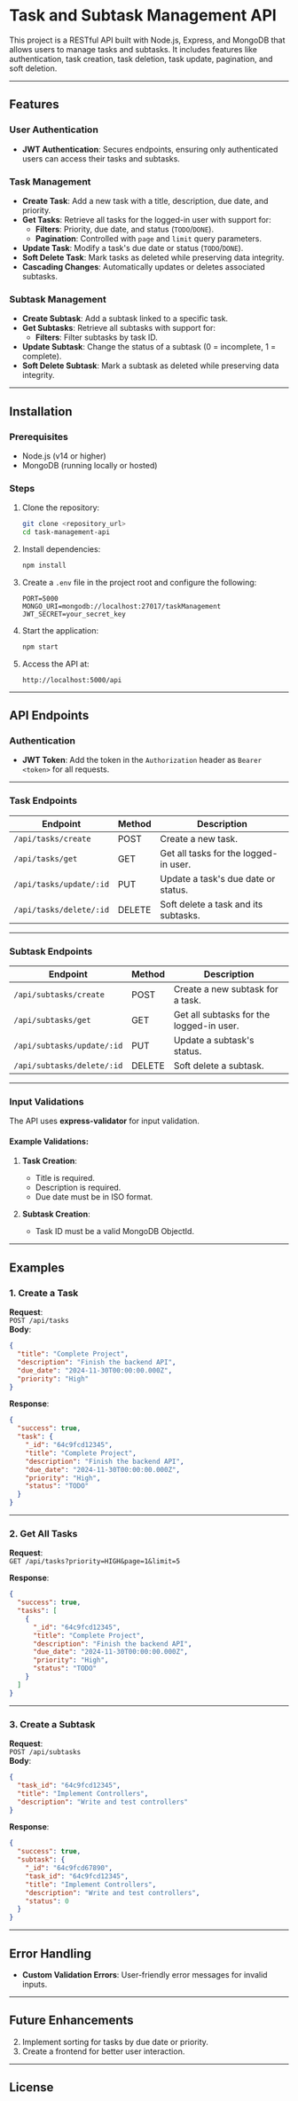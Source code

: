 
# Task and Subtask Management API

This project is a RESTful API built with Node.js, Express, and MongoDB that allows users to manage tasks and subtasks. It includes features like authentication, task creation, task deletion, task update, pagination, and soft deletion.

---

## Features

### User Authentication
- **JWT Authentication**: Secures endpoints, ensuring only authenticated users can access their tasks and subtasks.

### Task Management
- **Create Task**: Add a new task with a title, description, due date, and priority.
- **Get Tasks**: Retrieve all tasks for the logged-in user with support for:
  - **Filters**: Priority, due date, and status (`TODO`/`DONE`).
  - **Pagination**: Controlled with `page` and `limit` query parameters.
- **Update Task**: Modify a task's due date or status (`TODO`/`DONE`).
- **Soft Delete Task**: Mark tasks as deleted while preserving data integrity.
- **Cascading Changes**: Automatically updates or deletes associated subtasks.

### Subtask Management
- **Create Subtask**: Add a subtask linked to a specific task.
- **Get Subtasks**: Retrieve all subtasks with support for:
  - **Filters**: Filter subtasks by task ID.
- **Update Subtask**: Change the status of a subtask (0 = incomplete, 1 = complete).
- **Soft Delete Subtask**: Mark a subtask as deleted while preserving data integrity.

---

## Installation

### Prerequisites
- Node.js (v14 or higher)
- MongoDB (running locally or hosted)

### Steps

1. Clone the repository:
   ```bash
   git clone <repository_url>
   cd task-management-api
   ```

2. Install dependencies:
   ```bash
   npm install
   ```

3. Create a `.env` file in the project root and configure the following:
   ```
   PORT=5000
   MONGO_URI=mongodb://localhost:27017/taskManagement
   JWT_SECRET=your_secret_key
   ```

4. Start the application:
   ```bash
   npm start
   ```

5. Access the API at:
   ```
   http://localhost:5000/api
   ```

---

## API Endpoints

### Authentication
- **JWT Token**: Add the token in the `Authorization` header as `Bearer <token>` for all requests.

---

### Task Endpoints

| Endpoint                  | Method | Description                                   |
|---------------------------|--------|-----------------------------------------------|
| `/api/tasks/create`              | POST   | Create a new task.                           |
| `/api/tasks/get`              | GET    | Get all tasks for the logged-in user.        |
| `/api/tasks/update/:id`          | PUT    | Update a task's due date or status.          |
| `/api/tasks/delete/:id`          | DELETE | Soft delete a task and its subtasks.         |

---

### Subtask Endpoints

| Endpoint                  | Method | Description                                   |
|---------------------------|--------|-----------------------------------------------|
| `/api/subtasks/create`           | POST   | Create a new subtask for a task.             |
| `/api/subtasks/get`           | GET    | Get all subtasks for the logged-in user.     |
| `/api/subtasks/update/:id`       | PUT    | Update a subtask's status.                   |
| `/api/subtasks/delete/:id`       | DELETE | Soft delete a subtask.                       |

---

### Input Validations

The API uses **express-validator** for input validation.

#### Example Validations:
1. **Task Creation**:
   - Title is required.
   - Description is required.
   - Due date must be in ISO format.

2. **Subtask Creation**:
   - Task ID must be a valid MongoDB ObjectId.

---

## Examples

### 1. Create a Task
**Request**:  
`POST /api/tasks`  
**Body**:
```json
{
  "title": "Complete Project",
  "description": "Finish the backend API",
  "due_date": "2024-11-30T00:00:00.000Z",
  "priority": "High"
}
```

**Response**:
```json
{
  "success": true,
  "task": {
    "_id": "64c9fcd12345",
    "title": "Complete Project",
    "description": "Finish the backend API",
    "due_date": "2024-11-30T00:00:00.000Z",
    "priority": "High",
    "status": "TODO"
  }
}
```

---

### 2. Get All Tasks
**Request**:  
`GET /api/tasks?priority=HIGH&page=1&limit=5`  

**Response**:
```json
{
  "success": true,
  "tasks": [
    {
      "_id": "64c9fcd12345",
      "title": "Complete Project",
      "description": "Finish the backend API",
      "due_date": "2024-11-30T00:00:00.000Z",
      "priority": "High",
      "status": "TODO"
    }
  ]
}
```

---

### 3. Create a Subtask
**Request**:  
`POST /api/subtasks`  
**Body**:
```json
{
  "task_id": "64c9fcd12345",
  "title": "Implement Controllers",
  "description": "Write and test controllers"
}
```

**Response**:
```json
{
  "success": true,
  "subtask": {
    "_id": "64c9fcd67890",
    "task_id": "64c9fcd12345",
    "title": "Implement Controllers",
    "description": "Write and test controllers",
    "status": 0
  }
}
```

---

## Error Handling

- **Custom Validation Errors**: User-friendly error messages for invalid inputs.

---

## Future Enhancements

2. Implement sorting for tasks by due date or priority.
3. Create a frontend for better user interaction.

---

## License
